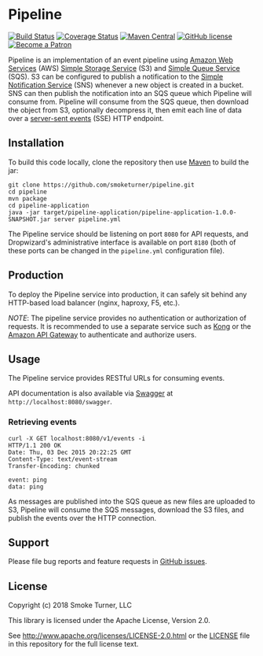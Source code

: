 Pipeline
========
[![Build Status](https://travis-ci.org/smoketurner/pipeline.svg?branch=master)](https://travis-ci.org/smoketurner/pipeline)
[![Coverage Status](https://coveralls.io/repos/smoketurner/pipeline/badge.svg?branch=master&service=github)](https://coveralls.io/github/smoketurner/pipeline?branch=master)
[![Maven Central](https://img.shields.io/maven-central/v/com.smoketurner.pipeline/pipeline-parent.svg?style=flat-square)](https://maven-badges.herokuapp.com/maven-central/com.smoketurner.pipeline/pipeline-parent/)
[![GitHub license](https://img.shields.io/github/license/smoketurner/pipeline.svg?style=flat-square)](https://github.com/smoketurner/pipeline/tree/master)
[![Become a Patron](https://img.shields.io/badge/Patron-Patreon-red.svg)](https://www.patreon.com/jplock)

Pipeline is an implementation of an event pipeline using [Amazon Web Services](https://aws.amazon.com) (AWS) [Simple Storage Service](http://aws.amazon.com/s3/) (S3) and [Simple Queue Service](http://aws.amazon.com/sqs/) (SQS). S3 can be configured to publish a notification to the [Simple Notification Service](http://aws.amazon.com/sns/) (SNS) whenever a new object is created in a bucket. SNS can then publish the notification into an SQS queue which Pipeline will consume from. Pipeline will consume from the SQS queue, then download the object from S3, optionally decompress it, then emit each line of data over a [server-sent events](https://en.wikipedia.org/wiki/Server-sent_events) (SSE) HTTP endpoint.

Installation
------------
To build this code locally, clone the repository then use [Maven](https://maven.apache.org/guides/getting-started/maven-in-five-minutes.html) to build the jar:
```
git clone https://github.com/smoketurner/pipeline.git
cd pipeline
mvn package
cd pipeline-application
java -jar target/pipeline-application/pipeline-application-1.0.0-SNAPSHOT.jar server pipeline.yml
```

The Pipeline service should be listening on port `8080` for API requests, and Dropwizard's administrative interface is available on port `8180` (both of these ports can be changed in the `pipeline.yml` configuration file).

Production
----------
To deploy the Pipeline service into production, it can safely sit behind any HTTP-based load balancer (nginx, haproxy, F5, etc.).

*NOTE*: The pipeline service provides no authentication or authorization of requests. It is recommended to use a separate service such as [Kong](http://www.getkong.org) or the [Amazon API Gateway](https://aws.amazon.com/api-gateway/) to authenticate and authorize users.

Usage
-----
The Pipeline service provides RESTful URLs for consuming events.

API documentation is also available via [Swagger](http://swagger.io) at `http://localhost:8080/swagger`.

### Retrieving events

```
curl -X GET localhost:8080/v1/events -i
HTTP/1.1 200 OK
Date: Thu, 03 Dec 2015 20:22:25 GMT
Content-Type: text/event-stream
Transfer-Encoding: chunked

event: ping
data: ping
```

As messages are published into the SQS queue as new files are uploaded to S3, Pipeline will consume the SQS messages, download the S3 files, and publish the events over the HTTP connection.

Support
-------

Please file bug reports and feature requests in [GitHub issues](https://github.com/smoketurner/pipeline/issues).


License
-------

Copyright (c) 2018 Smoke Turner, LLC

This library is licensed under the Apache License, Version 2.0.

See http://www.apache.org/licenses/LICENSE-2.0.html or the [LICENSE](LICENSE) file in this repository for the full license text.
